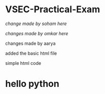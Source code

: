 # VSEC-Practical-Exam


*change made by soham here*

 *changes made by omkar here*

changes made by aarya

added the basic html file

simple html code
<html>
  <head>
    <title>
     hello world</title>
  </head>
  <body>
    <h1>
    hello python
    </h1>
  </body>
</html>
